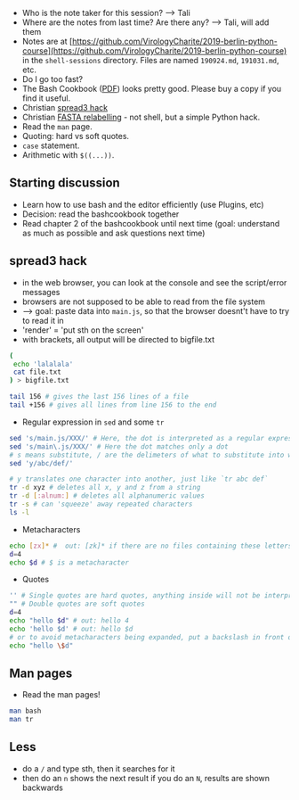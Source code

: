 * Who is the note taker for this session? --> Tali
* Where are the notes from last time? Are there any? --> Tali, will add them
* Notes are at [https://github.com/VirologyCharite/2019-berlin-python-course](https://github.com/VirologyCharite/2019-berlin-python-course)
  in the `shell-sessions` directory. Files are named `190924.md`, `191031.md`, etc.
* Do I go too fast?
* The Bash Cookbook ([PDF](http://jon.es/other/bashcookbook.pdf)) looks pretty good. Please buy a copy if you find it useful.
* Christian [spread3 hack](https://github.com/VirologyCharite/convert-spread3)
* Christian [FASTA relabelling](https://github.com/VirologyCharite/20191008-christian-relabelling) - not shell, but a simple Python hack.
* Read the `man` page.
* Quoting: hard vs soft quotes.
* `case` statement.
* Arithmetic with `$((...))`.

## Starting discussion
* Learn how to use bash and the editor efficiently (use Plugins, etc)
* Decision: read the bashcookbook together
* Read chapter 2 of the bashcookbook until next time (goal: understand as much as possible and ask questions next time)

## spread3 hack
* in the web browser, you can look at the console and see the script/error messages
* browsers are not supposed to be able to read from the file system
* --> goal: paste data into `main.js`, so that the browser doesnt't have to try to read it in
* 'render' = 'put sth on the screen'
* with brackets, all output will be directed to bigfile.txt
```sh
(
 echo 'lalalala'
 cat file.txt
) > bigfile.txt
```
```sh
tail 156 # gives the last 156 lines of a file
tail +156 # gives all lines from line 156 to the end
```
* Regular expression in `sed` and some `tr`
```sh
sed 's/main.js/XXX/' # Here, the dot is interpreted as a regular expression, so any character matches the dot
sed 's/main\.js/XXX/' # Here the dot matches only a dot
# s means substitute, / are the delimeters of what to substitute into what
sed 'y/abc/def/'

# y translates one character into another, just like `tr abc def`
tr -d xyz # deletes all x, y and z from a string
tr -d [:alnum:] # deletes all alphanumeric values
tr -s # can 'squeeze' away repeated characters
ls -l
```
* Metacharacters
```sh
echo [zx]* #  out: [zk]* if there are no files containing these letters, the names of the files if there are filenames containing these letters
d=4
echo $d # $ is a metacharacter
```
* Quotes
```sh
'' # Single quotes are hard quotes, anything inside will not be interpreted
"" # Double quotes are soft quotes
d=4
echo "hello $d" # out: hello 4
echo 'hello $d' # out: hello $d
# or to avoid metacharacters being expanded, put a backslash in front of each of them
echo "hello \$d"
```

## Man pages
* Read the man pages!
```sh
man bash
man tr
```

## Less
* do a `/` and type sth, then it searches for it
* then do an `n` shows the next result
if you do an `N`, results are shown backwards